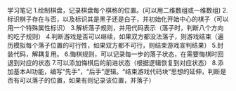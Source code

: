 学习笔记
1.绘制棋盘，记录棋盘每个棋格的位置。(可以用二维数组或一维数组)
2.标识棋子存在与否，以及标识其是黑子还是白子，并初始化开始中心的棋子（可以用一个特殊属性标识）
3.解析落子规则，并用代码表示（落子时，判断八个方向的吃子规则）
4.判断游戏是否可以继续，如果双方都没法落子，则游戏结束（遍历模拟每个落子位置的可行性，如果双方都不可行，则结束游戏宣判结果）
5.封装代码，解耦复用。
6.悔棋规则，可以记录每一步的落子状态，在需要悔棋时回退到对应的状态
7.可以添加悔棋后的前进状态（根据逻辑恢复到对应状态）
8.添加基本AI功能，编写“先手”，“后手”逻辑。“结束游戏代码块“思想的延伸，判断是否有可以落子的位置，如果有则记录该位置，并落子）

